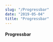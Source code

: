 ```yaml
---
slug: "/Progressbar"
date: "2019-05-04"
title: "Progressbar"
---
```


<!-- CSS only -->
<link href="https://cdn.jsdelivr.net/npm/bootstrap@5.1.3/dist/css/bootstrap.min.css" rel="stylesheet" integrity="sha384-1BmE4kWBq78iYhFldvKuhfTAU6auU8tT94WrHftjDbrCEXSU1oBoqyl2QvZ6jIW3" crossorigin="anonymous">
<link rel="stylesheet" href="../../../../../../../raaghu/src/assets/css/style-elements.css">
<link rel="stylesheet" href="../../../../../../../raaghu/src/assets/css/main.css">


#### Progressbar